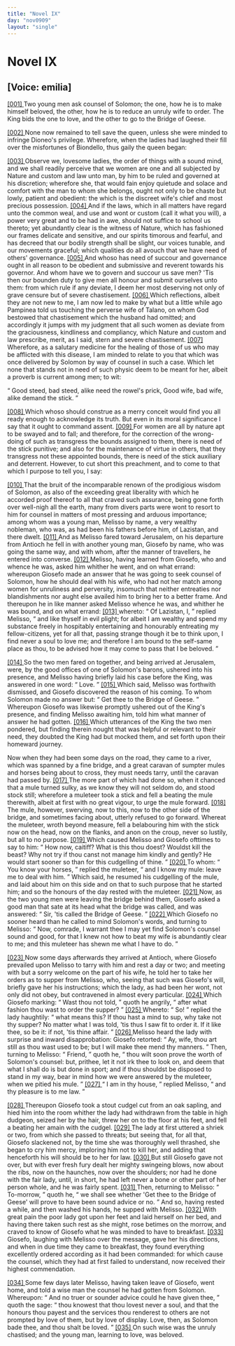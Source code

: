```yaml
---
title: "Novel IX"
day: "nov0909"
layout: "single"
---
```

<div id="nov0909" type="novella" who="emilia">
 <h1>
  Novel IX
 </h1>
 <p>
  <h2>
   [Voice: emilia]
  </h2>
 </p>
 <argument>
  <p>
   <a href="{{ site.baseurl }}itDecameron/nov0909#p09090001">
    [001]
   </a>
   Two young men ask counsel of Solomon; the one, how he
 is to make himself beloved, the other, how he is to reduce
 an unruly wife to order. The King bids the one to
 love, and the other to go to the Bridge of Geese.
  </p>
 </argument>
 <div3 type="commentary" who="author">
  <p>
   <a href="{{ site.baseurl }}itDecameron/nov0909#p09090002">
    [002]
   </a>
   None
   now remained to tell save the queen, unless she were
      minded to infringe Dioneo's privilege. Wherefore, when the ladies
      had laughed their fill over the misfortunes of Biondello, thus gaily
      the queen began:
  </p>
 </div3>
 <div3 type="commentary" who="emilia">
  <p>
   <a href="{{ site.baseurl }}itDecameron/nov0909#p09090003">
    [003]
   </a>
   Observe we, lovesome ladies, the order of things
      with a sound mind, and we shall readily perceive that we women are
      one and all subjected by Nature and custom and law unto man, by
      him to be ruled and governed at his discretion; wherefore she, that
      would fain enjoy quietude and solace and comfort with the man to
      whom she belongs, ought not only to be chaste but lowly, patient
      and obedient: the which is the discreet wife's chief and most precious
      possession.
   <a href="{{ site.baseurl }}itDecameron/nov0909#p09090004">
    [004]
   </a>
   And if the laws, which in all matters have regard unto
      the common weal, and use and wont or custom (call it what you
      will), a power very great and to be had in awe, should not suffice to
      school us thereto; yet abundantly clear is the witness of Nature,
      which has fashioned our frames delicate and sensitive, and our spirits
      timorous and fearful, and has decreed that our bodily strength shall
      be slight, our voices tunable, and our movements graceful; which
      qualities do all avouch that we have need of others' governance.
   <a href="{{ site.baseurl }}itDecameron/nov0909#p09090005">
    [005]
   </a>
   And whoso has need of succour and governance ought in all reason
      to be obedient and submissive and reverent towards his governor.
      And whom have we to govern and succour us save men? 'Tis then
      our bounden duty to give men all honour and submit ourselves unto
      them: from which rule if any deviate, I deem her most deserving
      not only of grave censure but of severe chastisement.
   <a href="{{ site.baseurl }}itDecameron/nov0909#p09090006">
    [006]
   </a>
   Which
   reflections,
      albeit they are not new to me, I am now led to make by
      what but a little while ago Pampinea told us touching the perverse
      wife of Talano, on whom God bestowed that chastisement which
      the husband had omitted; and accordingly it jumps with my judgment
      that all such women as deviate from the graciousness, kindliness
      and compliancy, which Nature and custom and law prescribe, merit,
      as I said, stern and severe chastisement.
   <a href="{{ site.baseurl }}itDecameron/nov0909#p09090007">
    [007]
   </a>
   Wherefore, as a salutary
      medicine for the healing of those of us who may be afflicted with
      this disease, I am minded to relate to you that which was once
      delivered by Solomon by way of counsel in such a case. Which let
      none that stands not in need of such physic deem to be meant for
      her, albeit a proverb is current among men; to wit:
  </p>
  <p>
   <q direct="unspecified" type="proverb">
    Good steed, bad steed, alike need the rowel's prick,
	Good wife, bad wife, alike demand the stick.
   </q>
  </p>
  <p>
   <a href="{{ site.baseurl }}itDecameron/nov0909#p09090008">
    [008]
   </a>
   Which whoso should construe as a merry conceit would find you all
      ready enough to acknowledge its truth. But even in its moral
      significance I say that it ought to command assent.
   <a href="{{ site.baseurl }}itDecameron/nov0909#p09090009">
    [009]
   </a>
   For women are
      all by nature apt to be swayed and to fall; and therefore, for the
      correction of the wrong-doing of such as transgress the bounds
      assigned to them, there is need of the stick punitive; and also for the
      maintenance of virtue in others, that they transgress not these
      appointed bounds, there is need of the stick auxiliary and deterrent.
      However, to cut short this preachment, and to come to that which I
      purpose to tell you, I say:
  </p>
 </div3>
 <p>
  <a href="{{ site.baseurl }}itDecameron/nov0909#p09090010">
   [010]
  </a>
  That the bruit of the incomparable renown of the prodigious
 wisdom of Solomon, as also of the exceeding great liberality with
 which he accorded proof thereof to all that craved such assurance,
 being gone forth over well-nigh all the earth, many from divers parts
 were wont to resort to him for counsel in matters of most pressing
 and arduous importance; among whom was a young man, Melisso
 by name, a very wealthy nobleman, who was, as had been his fathers
 before him, of Lazistan, and there dwelt.
  <a href="{{ site.baseurl }}itDecameron/nov0909#p09090011">
   [011]
  </a>
  And as Melisso fared
 toward Jerusalem, on his departure from Antioch he fell in with
 another young man, Giosefo by name, who was going the same way,
 and with whom, after the manner of travellers, he entered into converse.
  <a href="{{ site.baseurl }}itDecameron/nov0909#p09090012">
   [012]
  </a>
  Melisso, having learned from Giosefo, who and whence he
 was, asked him whither he went, and on what errand: whereupon
  Giosefo
 made an answer that he was going to seek counsel of Solomon,
 how he should deal with his wife, who had not her match among
 women for unruliness and perversity, insomuch that neither entreaties
 nor blandishments nor aught else availed him to bring her to a better
 frame. And thereupon he in like manner asked Melisso whence he
 was, and whither he was bound, and on what errand:
  <a href="{{ site.baseurl }}itDecameron/nov0909#p09090013">
   [013]
  </a>
  whereto:
  <q direct="unspecified">
   Of Lazistan, I,
  </q>
  replied Melisso,
  <q direct="unspecified">
   and like thyself in evil plight;
 for albeit I am wealthy and spend my substance freely in hospitably
 entertaining and honourably entreating my fellow-citizens, yet for
 all that, passing strange though it be to think upon, I find never a
 soul to love me; and therefore I am bound to the self-same place as
 thou, to be advised how it may come to pass that I be beloved.
  </q>
 </p>
 <p>
  <a href="{{ site.baseurl }}itDecameron/nov0909#p09090014">
   [014]
  </a>
  So the two men fared on together, and being arrived at Jerusalem,
 were, by the good offices of one of Solomon's barons, ushered
 into his presence, and Melisso having briefly laid his case before the
 King, was answered in one word:
  <q direct="unspecified">
   Love.
  </q>
  <a href="{{ site.baseurl }}itDecameron/nov0909#p09090015">
   [015]
  </a>
  Which said, Melisso
 was forthwith dismissed, and Giosefo discovered the reason of his
 coming. To whom Solomon made no answer but:
  <q direct="unspecified">
   Get thee
 to the Bridge of Geese.
  </q>
  Whereupon Giosefo was likewise promptly
 ushered out of the King's presence, and finding Melisso awaiting
 him, told him what manner of answer he had gotten.
  <a href="{{ site.baseurl }}itDecameron/nov0909#p09090016">
   [016]
  </a>
  Which
 utterances of the King the two men pondered, but finding therein
 nought that was helpful or relevant to their need, they doubted
 the King had but mocked them, and set forth upon their homeward
 journey.
 </p>
 <p>
  Now when they had been some days on the road, they came to
 a river, which was spanned by a fine bridge, and a great caravan of
 sumpter mules and horses being about to cross, they must needs
 tarry, until the caravan had passed by.
  <a href="{{ site.baseurl }}itDecameron/nov0909#p09090017">
   [017]
  </a>
  The more part of which
 had done so, when it chanced that a mule turned sulky, as we know
 they will not seldom do, and stood stock still; wherefore a muleteer
 took a stick and fell a beating the mule therewith, albeit at first with
 no great vigour, to urge the mule forward.
  <a href="{{ site.baseurl }}itDecameron/nov0909#p09090018">
   [018]
  </a>
  The mule, however,
 swerving, now to this, now to the other side of the bridge, and sometimes
 facing about, utterly refused to go forward. Whereat the
 muleteer, wroth beyond measure, fell a belabouring him with the stick
 now on the head, now on the flanks, and anon on the croup, never
 so lustily, but all to no purpose.
  <a href="{{ site.baseurl }}itDecameron/nov0909#p09090019">
   [019]
  </a>
  Which caused Melisso and Giosefo
  ofttimes
 to say to him:
  <q direct="unspecified">
   How now, caitiff? What is this thou
 doest? Wouldst kill the beast? Why not try if thou canst not
 manage him kindly and gently? He would start sooner so than for
 this cudgelling of thine.
  </q>
  <a href="{{ site.baseurl }}itDecameron/nov0909#p09090020">
   [020]
  </a>
  To whom:
  <q direct="unspecified">
   You know your horses,
  </q>
  replied the muleteer,
  <q direct="unspecified">
   and I know my mule: leave me to deal with
 him.
  </q>
  Which said, he resumed his cudgelling of the mule, and laid
 about him on this side and on that to such purpose that he started
 him; and so the honours of the day rested with the muleteer.
  <a href="{{ site.baseurl }}itDecameron/nov0909#p09090021">
   [021]
  </a>
  Now,
 as the two young men were leaving the bridge behind them, Giosefo
 asked a good man that sate at its head what the bridge was called,
 and was answered:
  <q direct="unspecified">
   Sir, 'tis called the Bridge of Geese.
  </q>
  <a href="{{ site.baseurl }}itDecameron/nov0909#p09090022">
   [022]
  </a>
  Which
 Giosefo no sooner heard than he called to mind Solomon's words,
 and turning to Melisso:
  <q direct="unspecified">
   Now, comrade, I warrant thee I may
 yet find Solomon's counsel sound and good, for that I knew not how
 to beat my wife is abundantly clear to me; and this muleteer has
 shewn me what I have to do.
  </q>
 </p>
 <p>
  <a href="{{ site.baseurl }}itDecameron/nov0909#p09090023">
   [023]
  </a>
  Now some days afterwards they arrived at Antioch, where
 Giosefo prevailed upon Melisso to tarry with him and rest a day or
 two; and meeting with but a sorry welcome on the part of his wife,
 he told her to take her orders as to supper from Melisso, who, seeing
 that such was Giosefo's will, briefly gave her his instructions; which
 the lady, as had been her wont, not only did not obey, but contravened
 in almost every particular.
  <a href="{{ site.baseurl }}itDecameron/nov0909#p09090024">
   [024]
  </a>
  Which Giosefo marking:
  <q direct="unspecified">
   Wast
 thou not told,
  </q>
  quoth he angrily,
  <q direct="unspecified">
   after what fashion thou wast to
 order the supper?
  </q>
  <a href="{{ site.baseurl }}itDecameron/nov0909#p09090025">
   [025]
  </a>
  Whereto:
  <q direct="unspecified">
   So!
  </q>
  replied the lady haughtily:
  <q direct="unspecified">
   what means this? If thou hast a mind to sup, why take not thy
 supper? No matter what I was told, 'tis thus I saw fit to order it.
 If it like thee, so be it: if not, 'tis thine affair.
  </q>
  <a href="{{ site.baseurl }}itDecameron/nov0909#p09090026">
   [026]
  </a>
  Melisso heard the
 lady with surprise and inward disapprobation: Giosefo retorted:
  <q direct="unspecified">
   Ay, wife, thou art still as thou wast used to be; but I will make
 thee mend thy manners.
  </q>
  Then, turning to Melisso:
  <q direct="unspecified">
   Friend,
  </q>
  quoth he,
  <q direct="unspecified">
   thou wilt soon prove the worth of Solomon's counsel:
 but, prithee, let it not irk thee to look on, and deem that what I shall
 do is but done in sport; and if thou shouldst be disposed to stand in
 my way, bear in mind how we were answered by the muleteer,
 when we pitied his mule.
  </q>
  <a href="{{ site.baseurl }}itDecameron/nov0909#p09090027">
   [027]
  </a>
  <q direct="unspecified">
   I am in thy house,
  </q>
  replied Melisso,
  <q direct="unspecified">
   and thy pleasure is to me law.
  </q>
 </p>
 <p>
  <a href="{{ site.baseurl }}itDecameron/nov0909#p09090028">
   [028]
  </a>
  Thereupon Giosefo took a stout cudgel cut from an oak sapling,
  and
 hied him into the room whither the lady had withdrawn from
 the table in high dudgeon, seized her by the hair, threw her on to
 the floor at his feet, and fell a beating her amain with the cudgel.
  <a href="{{ site.baseurl }}itDecameron/nov0909#p09090029">
   [029]
  </a>
  The lady at first uttered a shriek or two, from which she passed to
 threats; but seeing that, for all that, Giosefo slackened not, by the
 time she was thoroughly well thrashed, she began to cry him mercy,
 imploring him not to kill her, and adding that henceforth his will
 should be to her for law.
  <a href="{{ site.baseurl }}itDecameron/nov0909#p09090030">
   [030]
  </a>
  But still Giosefo gave not over, but with
 ever fresh fury dealt her mighty swingeing blows, now about the
 ribs, now on the haunches, now over the shoulders; nor had he
 done with the fair lady, until, in short, he had left never a bone or
 other part of her person whole, and he was fairly spent.
  <a href="{{ site.baseurl }}itDecameron/nov0909#p09090031">
   [031]
  </a>
  Then,
 returning to Melisso:
  <q direct="unspecified">
   To-morrow,
  </q>
  quoth he,
  <q direct="unspecified">
   we shall see
 whether 'Get thee to the Bridge of Geese' will prove to have been
 sound advice or no.
  </q>
  And so, having rested a while, and then washed
 his hands, he supped with Melisso.
  <a href="{{ site.baseurl }}itDecameron/nov0909#p09090032">
   [032]
  </a>
  With great pain the poor lady
 got upon her feet and laid herself on her bed, and having there taken
 such rest as she might, rose betimes on the morrow, and craved to
 know of Giosefo what he was minded to have to breakfast.
  <a href="{{ site.baseurl }}itDecameron/nov0909#p09090033">
   [033]
  </a>
  Giosefo,
 laughing with Melisso over the message, gave her his directions, and
 when in due time they came to breakfast, they found everything
 excellently ordered according as it had been commanded: for which
 cause the counsel, which they had at first failed to understand, now
 received their highest commendation.
 </p>
 <p>
  <a href="{{ site.baseurl }}itDecameron/nov0909#p09090034">
   [034]
  </a>
  Some few days later Melisso, having taken leave of Giosefo,
 went home, and told a wise man the counsel he had gotten from
 Solomon. Whereupon:
  <q direct="unspecified">
   And no truer or sounder advice could
 he have given thee,
  </q>
  quoth the sage:
  <q direct="unspecified">
   thou knowest that thou
 lovest never a soul, and that the honours thou payest and the services
 thou renderest to others are not prompted by love of them, but by
 love of display. Love, then, as Solomon bade thee, and thou shalt
 be loved.
  </q>
  <a href="{{ site.baseurl }}itDecameron/nov0909#p09090035">
   [035]
  </a>
  On such wise was the unruly chastised; and the young
 man, learning to love, was beloved.
 </p>
</div>